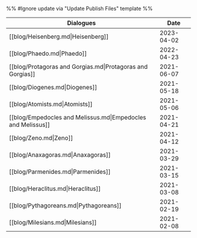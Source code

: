 %% #Ignore update via "Update Publish Files" template %% 

| Dialogues                                                    | Date       |
| ------------------------------------------------------------ | ---------- |
| [[blog/Heisenberg.md\|Heisenberg]]                           | 2023-04-02 |
| [[blog/Phaedo.md\|Phaedo]]                                   | 2022-04-23 |
| [[blog/Protagoras and Gorgias.md\|Protagoras and Gorgias]]   | 2021-06-07 |
| [[blog/Diogenes.md\|Diogenes]]                               | 2021-05-18 |
| [[blog/Atomists.md\|Atomists]]                               | 2021-05-06 |
| [[blog/Empedocles and Melissus.md\|Empedocles and Melissus]] | 2021-04-21 |
| [[blog/Zeno.md\|Zeno]]                                       | 2021-04-12 |
| [[blog/Anaxagoras.md\|Anaxagoras]]                           | 2021-03-29 |
| [[blog/Parmenides.md\|Parmenides]]                           | 2021-03-15 |
| [[blog/Heraclitus.md\|Heraclitus]]                           | 2021-03-08 |
| [[blog/Pythagoreans.md\|Pythagoreans]]                       | 2021-02-19 |
| [[blog/Milesians.md\|Milesians]]                             | 2021-02-08 |
